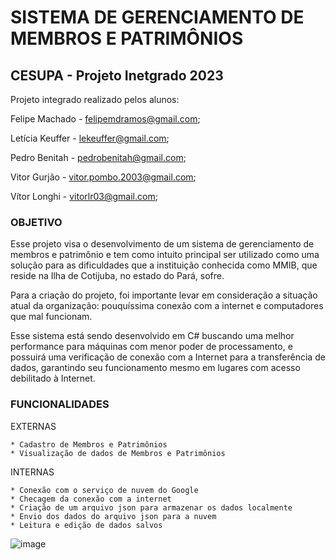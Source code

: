 # SISTEMA DE GERENCIAMENTO DE MEMBROS E PATRIMÔNIOS
## CESUPA - Projeto Inetgrado 2023

Projeto integrado realizado pelos alunos: 

Felipe Machado - felipemdramos@gmail.com;

Letícia Keuffer - lekeuffer@gmail.com;

Pedro Benitah - pedrobenitah@gmail.com;

Vitor Gurjão - vitor.pombo.2003@gmail.com;

Vítor Longhi - vitorlr03@gmail.com;

### OBJETIVO

Esse projeto visa o desenvolvimento de um sistema de gerenciamento de membros e patrimônio e tem como intuito principal ser utilizado como uma solução para as dificuldades que a instituição conhecida como MMIB, que reside na Ilha de Cotijuba, no estado do Pará, sofre.

Para a criação do projeto, foi importante levar em consideração a situação atual da organização: pouquíssima conexão com a internet e computadores que mal funcionam.

Esse sistema está sendo desenvolvido em C# buscando uma melhor performance para máquinas com menor poder de processamento, e possuirá uma verificação de conexão
com a Internet para a transferência de dados, garantindo seu funcionamento mesmo em lugares com acesso debilitado à Internet.

### FUNCIONALIDADES
EXTERNAS
```
* Cadastro de Membros e Patrimônios
* Visualização de dados de Membros e Patrimônios
```
INTERNAS
```
* Conexão com o serviço de nuvem do Google
* Checagem da conexão com a internet
* Criação de um arquivo json para armazenar os dados localmente
* Envio dos dados do arquivo json para a nuvem
* Leitura e edição de dados salvos 
```

![image](https://user-images.githubusercontent.com/101370021/232625750-d0f194fc-970b-413f-aa00-386f49303d02.png)

